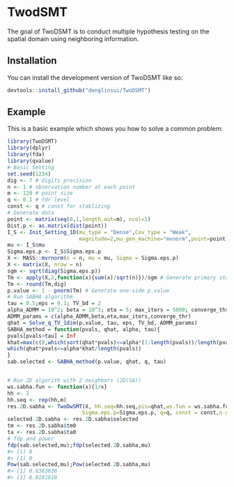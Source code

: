 
<!-- README.md is generated from README.Rmd. Please edit that file -->

# TwodSMT

<!-- badges: start -->
<!-- badges: end -->

The goal of TwoDSMT is to conduct multiple hypothesis testing on the spatial domain using neighboring information.

## Installation

You can install the development version of TwoDSMT like so:

``` r
devtools::install_github("denglinsui/TwoDSMT")
```

## Example

This is a basic example which shows you how to solve a common problem:

``` r
library(TwoDSMT)
library(dplyr)
library(fda)
library(qvalue)
# Basic Setting
set.seed(1234)
dig <- 7 # digits precision
n <- 1 # observation number at each point
m <- 120 # point size
q <- 0.1 # fdr level
const <- q # const for stablizing
# Generate data
point <- matrix(seq(0,1,length.out=m), ncol=1)
Dist.p <- as.matrix(dist(point))
I_S <- Init_Setting_1D(mu_type = "Dense",Cov_type = "Weak",
                       magnitude=2,mu_gen_machine="mvnorm",point=point)
mu <- I_S$mu
Sigma.eps.p <- I_S$Sigma.eps.p
X <- MASS::mvrnorm(n = n, mu = mu, Sigma = Sigma.eps.p)
X <- matrix(X, nrow = n)
sgm <- sqrt(diag(Sigma.eps.p))
Tm <- apply(X,2,function(x){sum(x)/sqrt(n)})/sgm # Generate primary statistics
Tm <- round(Tm,dig)
p.value <- 1 - pnorm(Tm) # Generate one-side p.value
# Run SABHA algorithm
tau = 0.5;eps = 0.1; TV_bd = 2
alpha_ADMM = 10^2; beta = 10^3; eta = 5; max_iters = 5000; converge_thr = 1e-4 # parameters for ADMM
ADMM_params = c(alpha_ADMM,beta,eta,max_iters,converge_thr)
qhat = Solve_q_TV_1dim(p.value, tau, eps, TV_bd, ADMM_params)
SABHA_method = function(pvals, qhat, alpha, tau){
pvals[pvals>tau] = Inf
khat=max(c(0,which(sort(qhat*pvals)<=alpha*(1:length(pvals))/length(pvals))))
which(qhat*pvals<=alpha*khat/length(pvals))
}
sab.selected <- SABHA_method(p.value, qhat, q, tau)


# Run 2D algorith with 2 neighbors (2D(SA))
ws.sabha.fun <- function(x){1/x}
hh <- 2
hh.seq <- rep(hh,m)
res.2D.sabha <- TwoDwSMT(X, hh.seq=hh.seq,pis=qhat,ws.fun = ws.sabha.fun,Dist.p=Dist.p,
                        Sigma.eps.p=Sigma.eps.p, q=q, const = const,n.group.max=5)
selected.2D.sabha <- res.2D.sabha$selected
tm <- res.2D.sabha$tm0
ta <- res.2D.sabha$ta0
# fdp and power
fdp(sab.selected,mu);fdp(selected.2D.sabha,mu)
#> [1] 0
#> [1] 0
Pow(sab.selected,mu);Pow(selected.2D.sabha,mu)
#> [1] 0.6363636
#> [1] 0.8181818
```
